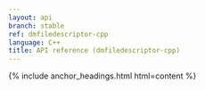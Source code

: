 ```yaml
---
layout: api
branch: stable
ref: dmfiledescriptor-cpp
language: C++
title: API reference (dmfiledescriptor-cpp)
---
```

{% include anchor_headings.html html=content %}